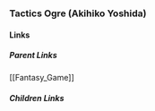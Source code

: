### Tactics Ogre (Akihiko Yoshida)
#### Links
##### Parent Links
[[Fantasy_Game]]
##### Children Links
